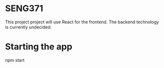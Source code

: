 # SENG371

This project project will use React for the frontend.
The backend technology is currently undecided.


# Starting the app
npm start
